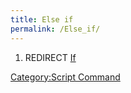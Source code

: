 ```yaml
---
title: Else if
permalink: /Else_if/
---
```


1.  REDIRECT [If](/If "wikilink")

[Category:Script Command](/Category:Script_Command "wikilink")